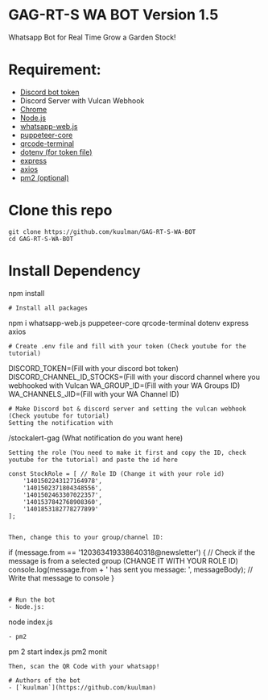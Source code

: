 # GAG-RT-S WA BOT Version 1.5
Whatsapp Bot for Real Time Grow a Garden Stock!

# Requirement:
- [Discord bot token](https://discord.com/developers/applications)
- Discord Server with Vulcan Webhook
- [Chrome](https://www.google.com/intl/id_id/chrome/)
- [Node.js](nodejs.org)
- [whatsapp-web.js](https://www.npmjs.com/package/whatsapp-web.js)
- [puppeteer-core](https://www.npmjs.com/package/puppeteer-core)
- [qrcode-terminal](https://www.npmjs.com/package/qrcode-terminal)
- [dotenv (for token file)](https://www.npmjs.com/package/dotenv)
- [express](https://www.npmjs.com/package/express)
- [axios](https://www.npmjs.com/package/axios)
- [pm2 (optional)](https://www.npmjs.com/package/pm2)

# Clone this repo
```
git clone https://github.com/kuulman/GAG-RT-S-WA-BOT
cd GAG-RT-S-WA-BOT
```
# Install Dependency
npm install
```
# Install all packages
```
npm i whatsapp-web.js puppeteer-core qrcode-terminal dotenv express axios
```
# Create .env file and fill with your token (Check youtube for the tutorial)
```
DISCORD_TOKEN=(Fill with your discord bot token)
DISCORD_CHANNEL_ID_STOCKS=(Fill with your discord channel where you webhooked with Vulcan
WA_GROUP_ID=(Fill with your WA Groups ID)
WA_CHANNELS_JID=(Fill with your WA Channel ID)
```
# Make Discord bot & discord server and setting the vulcan webhook (Check youtube for tutorial)
Setting the notification with 
```
/stockalert-gag (What notification do you want here)
```
Setting the role (You need to make it first and copy the ID, check youtube for the tutorial) and paste the id here
```
    const StockRole = [ // Role ID (Change it with your role id)
        '1401502243127164978',
        '1401502371804348556',
        '1401502463307022357',
        '1401537842768908360',
        '1401853182778277899'
    ];
```

Then, change this to your group/channel ID:
```
if (message.from == '120363419338640318@newsletter') { // Check if the message is from a selected group (CHANGE IT WITH YOUR ROLE ID)
     console.log(message.from + ' has sent you message: ', messageBody); // Write that message to console
    }
```

# Run the bot
- Node.js:
```
node index.js
```
- pm2
```
pm 2 start index.js
pm2 monit
```
Then, scan the QR Code with your whatsapp!

# Authors of the bot
- [`kuulman`](https://github.com/kuulman)

